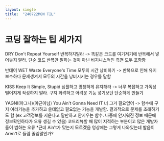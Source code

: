 ```yaml
---
layout: single
title:  "240722MON TIL"
---
```

# 코딩 잘하는 팁 세가지

DRY
Don't Repeat Yourself
반복하지말라
-> 똑같은 코드를 여기저기에 반복해서 넣어놓지 말라. 단순 코드 반복만 말하는 것이 아닌 비지니스적인 측면 모두 포함함


반대어 WET
Waste Everyone's Time
모두의 시간 낭비하기
-> 반복으로 인해 유지보수하다 문제생겨서 모두의 시간을 낭비시키는 경우를 말함


KISS
Keep It Simple, Stupid
심플하고 멍청하게 유지해라
-> 너무 복잡하고 가독성 떨어지게 작성하지 말라. 구지 화려하고 어려운 기능 넣기보단 단순하게 만들기


YAGNI(야그니)(야근아님)
You Ain't Gonna Need IT
너 그거 필요없어
-> 함수에 구지 여러기능을 추가하고 쓸데없고 필요없는 기능을 개발함. 결과적으로 문제를 초래하기도 함 (ex 고객정보를 지운다고 말만하고 안지우는 함수. 나중에 안지워진 정보 때문에 정보확인하다가 오류 생길 수 있음) 코드리뷰할 때 많이 지적하는 부분이고 많은 개발자들이 범하는 오류
*근데 Ain't가 맞는지 모르겠음 영상에는 그렇게 나와있는데 발음이 Aren't로 들림 줄임말인가?
